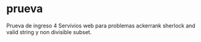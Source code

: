 # prueva
Prueva de ingreso 4 Servivios web para problemas ackerrank sherlock and valid string y non divisible subset.
